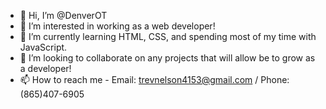 - 👋 Hi, I’m @DenverOT
- 👀 I’m interested in working as a web developer!
- 🌱 I’m currently learning HTML, CSS, and spending most of my time with JavaScript.
- 💞️ I’m looking to collaborate on any projects that will allow be to grow as a developer!
- 📫 How to reach me - Email: trevnelson4153@gmail.com / Phone: (865)407-6905

<!---
DenverOT/DenverOT is a ✨ special ✨ repository because its `README.md` (this file) appears on your GitHub profile.
You can click the Preview link to take a look at your changes.
--->
